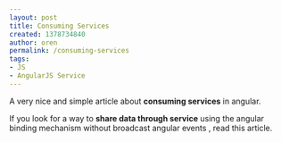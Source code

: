 ```yaml
---
layout: post
title: Consuming Services
created: 1378734840
author: oren
permalink: /consuming-services
tags:
- JS
- AngularJS Service
---
```

<p>A very nice and simple article about <strong>consuming services</strong> in angular.</p>
<p>If you look for a way to <strong>share data through service</strong> using the angular binding mechanism without broadcast angular events , read this article.</p>
